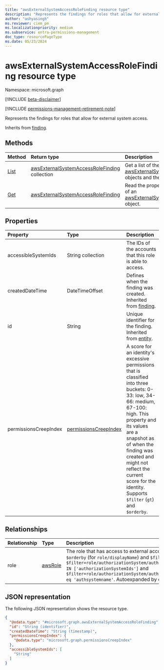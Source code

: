 ```yaml
---
title: "awsExternalSystemAccessRoleFinding resource type"
description: "Represents the findings for roles that allow for external system access."
author: "ashyasingh"
ms.reviewer: ciem_pm
ms.localizationpriority: medium
ms.subservice: entra-permissions-management
doc_type: resourcePageType
ms.date: 05/23/2024
---
```


# awsExternalSystemAccessRoleFinding resource type

Namespace: microsoft.graph

[!INCLUDE [beta-disclaimer](../../includes/beta-disclaimer.md)]

[!INCLUDE [permissions-management-retirement-note](../../includes/permissions-management-retirement-note.md)]

Represents the findings for roles that allow for external system access.

Inherits from [finding](../resources/finding.md).

## Methods
|Method|Return type|Description|
|:---|:---|:---|
|[List](../api/awsexternalsystemaccessrolefinding-list.md)|[awsExternalSystemAccessRoleFinding](../resources/awsexternalsystemaccessrolefinding.md) collection|Get a list of the [awsExternalSystemAccessRoleFinding](../resources/awsexternalsystemaccessrolefinding.md) objects and their properties.|
|[Get](../api/awsexternalsystemaccessrolefinding-get.md)|[awsExternalSystemAccessRoleFinding](../resources/awsexternalsystemaccessrolefinding.md)|Read the properties and relationships of an [awsExternalSystemAccessRoleFinding](../resources/awsexternalsystemaccessrolefinding.md) object.|


## Properties
|Property|Type|Description|
|:---|:---|:---|
|accessibleSystemIds|String collection|The IDs of the accounts that this role is able to access.|
|createdDateTime|DateTimeOffset|Defines when the finding was created. Inherited from [finding](../resources/finding.md).|
|id|String|Unique identifier for the finding. Inherited from [entity](../resources/entity.md).|
|permissionsCreepIndex|[permissionsCreepIndex](../resources/permissionscreepindex.md)|A score for an identity's excessive permissions that is classified into three buckets: 0-33: low, 34-66: medium, 67-100: high. This property and its values are a snapshot as of when the finding was created and might not reflect the current score for the identity. Supports `$filter` (`gt`) and `$orderby`.|

## Relationships
|Relationship|Type|Description|
|:---|:---|:---|
|role|[awsRole](../resources/awsrole.md)|The role that has access to external accounts. Supports `$orderby` (for `role/displayName`) and `$filter` as follows: `$filter=role/authorizationSystem/authorizationSystemId IN ['authorizationSystemIds']` and `$filter=role/authorizationSystem/authorizationSystemName eq 'authsystemname'`. Autoexpanded by default.|

## JSON representation
The following JSON representation shows the resource type.
<!-- {
  "blockType": "resource",
  "keyProperty": "id",
  "@odata.type": "microsoft.graph.awsExternalSystemAccessRoleFinding",
  "baseType": "microsoft.graph.finding",
  "openType": false
}
-->
``` json
{
  "@odata.type": "#microsoft.graph.awsExternalSystemAccessRoleFinding",
  "id": "String (identifier)",
  "createdDateTime": "String (timestamp)",
  "permissionsCreepIndex": {
    "@odata.type": "microsoft.graph.permissionsCreepIndex"
  },
  "accessibleSystemIds": [
    "String"
  ]
}
```


